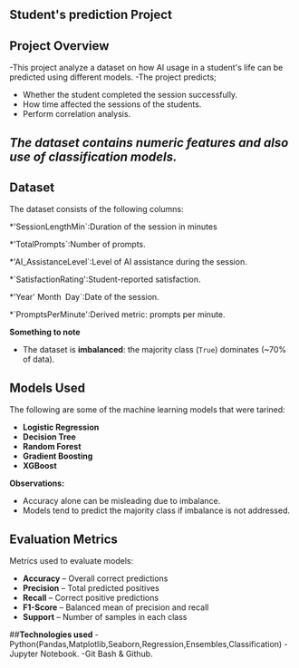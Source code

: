 ## Student's prediction  Project


## **Project Overview**
 
-This project analyze a dataset on how AI usage in a student's life can be predicted using different models.
-The project predicts;

- Whether the student completed the session successfully.
- How time affected the sessions of the students.
- Perform correlation analysis.

*The dataset contains numeric features and also use of classification models.*
---

## **Dataset**

The dataset consists of the following columns:
 
 *'SessionLengthMin`:Duration of the session in minutes 
 
 *'TotalPrompts`:Number of prompts.
 
 *'AI_AssistanceLevel`:Level of AI assistance during the session.
 
 *`SatisfactionRating':Student-reported satisfaction.
 
 *'Year' Month` `Day`:Date of the session. 
 
 *`PromptsPerMinute':Derived metric: prompts per minute.
 

**Something to note**

- The dataset is **imbalanced**: the majority class (`True`) dominates (~70% of data). 

## **Models Used**

The following are some of the  machine learning models  that were tarined:

- **Logistic Regression**  
- **Decision Tree**  
- **Random Forest**  
- **Gradient Boosting**  
- **XGBoost**  

**Observations:**

- Accuracy alone can be misleading due to imbalance.  
- Models tend to predict the majority class if imbalance is not addressed.

## **Evaluation Metrics**

Metrics used to evaluate models:

- **Accuracy** – Overall correct predictions  
- **Precision** – Total predicted positives
- **Recall** – Correct positive predictions
- **F1-Score** – Balanced mean of precision and recall  
- **Support** – Number of samples in each class

##**Technologies used**
-Python(Pandas,Matplotlib,Seaborn,Regression,Ensembles,Classification)
-Jupyter Notebook.
-Git Bash & Github.


